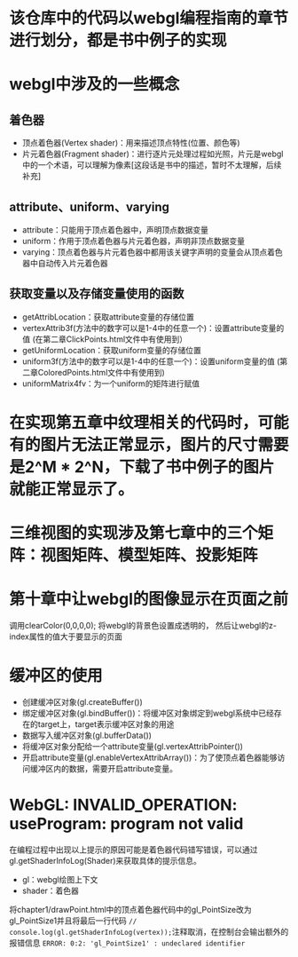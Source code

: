 # 该仓库中的代码以webgl编程指南的章节进行划分，都是书中例子的实现

# webgl中涉及的一些概念
## 着色器
  - 顶点着色器(Vertex shader)：用来描述顶点特性(位置、颜色等)
  - 片元着色器(Fragment shader)：进行逐片元处理过程如光照，片元是webgl中的一个术语，可以理解为像素[这段话是书中的描述，暂时不太理解，后续补充]

## attribute、uniform、varying
  - attribute：只能用于顶点着色器中，声明顶点数据变量
  - uniform：作用于顶点着色器与片元着色器，声明非顶点数据变量
  - varying：顶点着色器与片元着色器中都用该关键字声明的变量会从顶点着色器中自动传入片元着色器
## 获取变量以及存储变量使用的函数
  - getAttribLocation：获取attribute变量的存储位置
  - vertexAttrib3f(方法中的数字可以是1-4中的任意一个)：设置attribute变量的值      (在第二章ClickPoints.html文件中有使用到）
  - getUniformLocation：获取uniform变量的存储位置
  - uniform3f(方法中的数字可以是1-4中的任意一个)：设置uniform变量的值 (第二章ColoredPoints.html文件中有使用到)
  - uniformMatrix4fv：为一个uniform的矩阵进行赋值

# 在实现第五章中纹理相关的代码时，可能有的图片无法正常显示，图片的尺寸需要是2^M * 2^N，下载了书中例子的图片就能正常显示了。

# 三维视图的实现涉及第七章中的三个矩阵：视图矩阵、模型矩阵、投影矩阵

# 第十章中让webgl的图像显示在页面之前
调用clearColor(0,0,0,0); 将webgl的背景色设置成透明的， 然后让webgl的z-index属性的值大于要显示的页面

# 缓冲区的使用
  - 创建缓冲区对象(gl.createBuffer())
  - 绑定缓冲区对象(gl.bindBuffer())：将缓冲区对象绑定到webgl系统中已经存在的target上，target表示缓冲区对象的用途
  - 数据写入缓冲区对象(gl.bufferData())
  - 将缓冲区对象分配给一个attribute变量(gl.vertexAttribPointer())
  - 开启attribute变量(gl.enableVertexAttribArray())：为了使顶点着色器能够访问缓冲区内的数据，需要开启attribute变量。

# WebGL: INVALID_OPERATION: useProgram: program not valid

在编程过程中出现以上提示的原因可能是着色器代码错写错误，可以通过gl.getShaderInfoLog(Shader)来获取具体的提示信息。
- gl：webgl绘图上下文
- shader：着色器


将chapter1/drawPoint.html中的顶点着色器代码中的gl_PointSize改为gl_PointSize1并且将最后一行代码 
`// console.log(gl.getShaderInfoLog(vertex));`注释取消，在控制台会输出额外的报错信息
`ERROR: 0:2: 'gl_PointSize1' : undeclared identifier`
